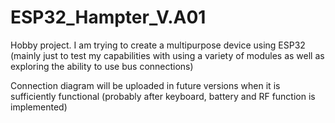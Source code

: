 # ESP32_Hampter_V.A01
Hobby project. I am trying to create a multipurpose device using ESP32
(mainly just to test my capabilities with using a variety of modules as well as exploring the ability to use bus connections)

Connection diagram will be uploaded in future versions when it is sufficiently functional (probably after keyboard, battery and RF function is implemented)

